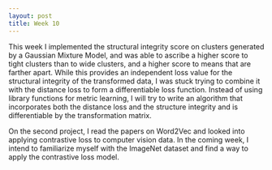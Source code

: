 ```yaml
---
layout: post
title: Week 10
---
```


This week I implemented the structural integrity score on clusters generated by a Gaussian Mixture Model, and was able to ascribe a higher score to tight clusters than to wide clusters, and a higher score to means that are farther apart. While this provides an independent loss value for the structural integrity of the transformed data, I was stuck trying to combine it with the distance loss to form a differentiable loss function. Instead of using library functions for metric learning, I will try to write an algorithm that incorporates both the distance loss and the structure integrity and is differentiable by the transformation matrix.

On the second project, I read the papers on Word2Vec and looked into applying contrastive loss to computer vision data. In the coming week, I intend to familiarize myself with the ImageNet dataset and find a way to apply the contrastive loss model.
